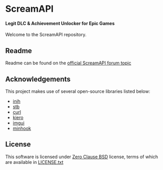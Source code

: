 # ScreamAPI
#### Legit DLC & Achievement Unlocker for Epic Games
Welcome to the ScreamAPI repository.

## Readme
Readme can be found on the [official ScreamAPI forum topic](https://cs.rin.ru/forum/viewtopic.php?f=29&t=106474)

## Acknowledgements

This project makes use of several open-source libraries listed below:

* [inih](https://github.com/benhoyt/inih)
* [stb](https://github.com/nothings/stb/blob/master/stb_image.h)
* [curl](https://github.com/curl/curl)
* [kiero](https://github.com/Rebzzel/kiero)
* [imgui](https://github.com/ocornut/imgui)
* [minhook](https://github.com/TsudaKageyu/minhook)

## License
This software is licensed under [Zero Clause BSD](https://en.wikipedia.org/wiki/BSD_licenses#0-clause_license_(%22Zero_Clause_BSD%22)) license, terms of which are available in [LICENSE.txt](LICENSE.txt)
